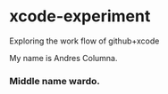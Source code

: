 # xcode-experiment
Exploring the work flow of github+xcode


My name is Andres Columna. 

### Middle name wardo.
